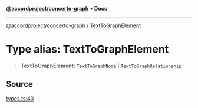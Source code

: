 [**@accordproject/concerto-graph**](../README.md) • **Docs**

***

[@accordproject/concerto-graph](../README.md) / TextToGraphElement

# Type alias: TextToGraphElement

> **TextToGraphElement**: [`TextToGraphNode`](TextToGraphNode.md) \| [`TextToGraphRelationship`](TextToGraphRelationship.md)

## Source

[types.ts:40](https://github.com/accordproject/lab-concerto-graph/blob/c86669a10a27298cd56667820f64e9064b866591/src/types.ts#L40)
